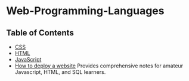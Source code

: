 # Web-Programming-Languages


## Table of Contents 
- [CSS](CSS)
- [HTML](HTML)
- [JavaScript](JavaScript)
- [How to deploy a website]()
Provides comprehensive notes for amateur Javascript, HTML, and SQL learners. 
